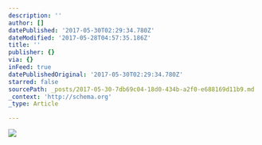 ```yaml
---
description: ''
author: []
datePublished: '2017-05-30T02:29:34.780Z'
dateModified: '2017-05-28T04:57:35.186Z'
title: ''
publisher: {}
via: {}
inFeed: true
datePublishedOriginal: '2017-05-30T02:29:34.780Z'
starred: false
sourcePath: _posts/2017-05-30-7db69c04-18d0-434b-a2f0-e688169d11b9.md
_context: 'http://schema.org'
_type: Article

---
```

![](https://the-grid-user-content.s3-us-west-2.amazonaws.com/6cc03532-60b3-43eb-8aad-986f4547b48a.jpg)
